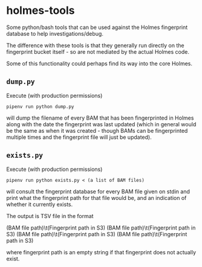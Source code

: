 # holmes-tools

Some python/bash tools that can be used against the Holmes
fingerprint database to help investigations/debug.

The difference with these tools is that they generally run directly
on the fingerprint bucket itself - so are not mediated by the
actual Holmes code.

Some of this functionality could perhaps find its way into the core
Holmes.

## `dump.py`

Execute (with production permissions)

`pipenv run python dump.py`

will dump the filename of every BAM that has been fingerprinted in Holmes
along with the date the fingerprint was last updated (which in general would
be the same as when it was created - though BAMs can be fingerprinted multiple
times and the fingerprint file will just be updated).

## `exists.py`

Execute (with production permissions)

`pipenv run python exists.py < (a list of BAM files)`

will consult the fingerprint database for every BAM file
given on stdin and print what the fingerprint path for that file would
be, and an indication of whether it currently exists.

The output is TSV file in the format

(BAM file path)\t(Fingerprint path in S3)
(BAM file path)\t(Fingerprint path in S3)
(BAM file path)\t(Fingerprint path in S3)
(BAM file path)\t(Fingerprint path in S3)

where fingerprint path is an empty string if that fingerprint does not actually exist.
